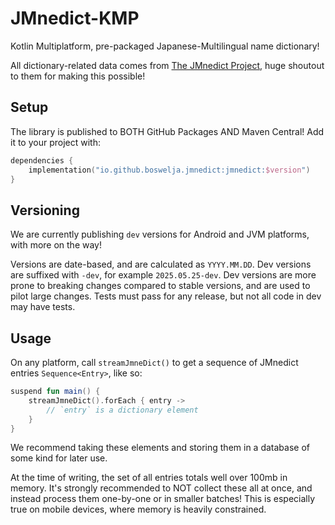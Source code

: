 # JMnedict-KMP

Kotlin Multiplatform, pre-packaged Japanese-Multilingual name dictionary!

All dictionary-related data comes from [The JMnedict Project](https://www.edrdg.org/enamdict/enamdict_doc.html), huge shoutout to them for making this possible!

## Setup

The library is published to BOTH GitHub Packages AND Maven Central! Add it to your project with:

```kt
dependencies {
    implementation("io.github.boswelja.jmnedict:jmnedict:$version")
}
```

## Versioning

We are currently publishing `dev` versions for Android and JVM platforms, with more on the way!

Versions are date-based, and are calculated as `YYYY.MM.DD`. Dev versions are suffixed with `-dev`,
for example `2025.05.25-dev`. Dev versions are more prone to breaking changes compared to stable
versions, and are used to pilot large changes. Tests must pass for any release, but not all code in
dev may have tests.

## Usage

On any platform, call `streamJmneDict()` to get a sequence of JMnedict entries `Sequence<Entry>`, like so:

```kt
suspend fun main() {
    streamJmneDict().forEach { entry ->
        // `entry` is a dictionary element
    }
}
```

We recommend taking these elements and storing them in a database of some kind for later use.

At the time of writing, the set of all entries totals well over 100mb in memory. It's strongly
recommended to NOT collect these all at once, and instead process them one-by-one or in smaller
batches! This is especially true on mobile devices, where memory is heavily constrained.
